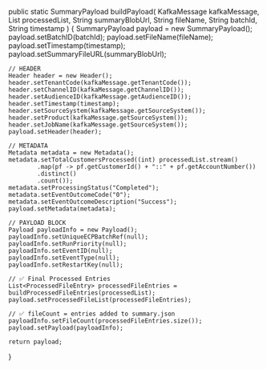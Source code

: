 public static SummaryPayload buildPayload(
        KafkaMessage kafkaMessage,
        List<SummaryProcessedFile> processedList,
        String summaryBlobUrl,
        String fileName,
        String batchId,
        String timestamp
) {
    SummaryPayload payload = new SummaryPayload();
    payload.setBatchID(batchId);
    payload.setFileName(fileName);
    payload.setTimestamp(timestamp);
    payload.setSummaryFileURL(summaryBlobUrl);

    // HEADER
    Header header = new Header();
    header.setTenantCode(kafkaMessage.getTenantCode());
    header.setChannelID(kafkaMessage.getChannelID());
    header.setAudienceID(kafkaMessage.getAudienceID());
    header.setTimestamp(timestamp);
    header.setSourceSystem(kafkaMessage.getSourceSystem());
    header.setProduct(kafkaMessage.getSourceSystem());
    header.setJobName(kafkaMessage.getSourceSystem());
    payload.setHeader(header);

    // METADATA
    Metadata metadata = new Metadata();
    metadata.setTotalCustomersProcessed((int) processedList.stream()
            .map(pf -> pf.getCustomerId() + "::" + pf.getAccountNumber())
            .distinct()
            .count());
    metadata.setProcessingStatus("Completed");
    metadata.setEventOutcomeCode("0");
    metadata.setEventOutcomeDescription("Success");
    payload.setMetadata(metadata);

    // PAYLOAD BLOCK
    Payload payloadInfo = new Payload();
    payloadInfo.setUniqueECPBatchRef(null);
    payloadInfo.setRunPriority(null);
    payloadInfo.setEventID(null);
    payloadInfo.setEventType(null);
    payloadInfo.setRestartKey(null);

    // ✅ Final Processed Entries
    List<ProcessedFileEntry> processedFileEntries = buildProcessedFileEntries(processedList);
    payload.setProcessedFileList(processedFileEntries);

    // ✅ fileCount = entries added to summary.json
    payloadInfo.setFileCount(processedFileEntries.size());
    payload.setPayload(payloadInfo);

    return payload;
}

